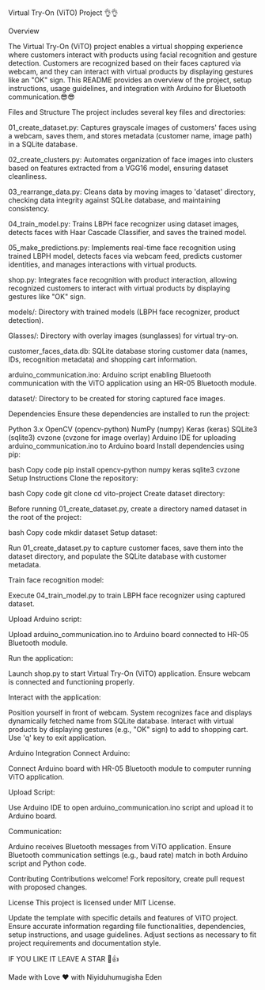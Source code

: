 Virtual Try-On (ViTO) Project 👌👌

Overview

The Virtual Try-On (ViTO) project enables a virtual shopping experience where customers interact with products using facial recognition and gesture detection. Customers are recognized based on their faces captured via webcam, and they can interact with virtual products by displaying gestures like an "OK" sign. This README provides an overview of the project, setup instructions, usage guidelines, and integration with Arduino for Bluetooth communication.😎😎


Files and Structure
The project includes several key files and directories:

01_create_dataset.py: Captures grayscale images of customers' faces using a webcam, saves them, and stores metadata (customer name, image path) in a SQLite database.

02_create_clusters.py: Automates organization of face images into clusters based on features extracted from a VGG16 model, ensuring dataset cleanliness.

03_rearrange_data.py: Cleans data by moving images to 'dataset' directory, checking data integrity against SQLite database, and maintaining consistency.

04_train_model.py: Trains LBPH face recognizer using dataset images, detects faces with Haar Cascade Classifier, and saves the trained model.

05_make_predictions.py: Implements real-time face recognition using trained LBPH model, detects faces via webcam feed, predicts customer identities, and manages interactions with virtual products.

shop.py: Integrates face recognition with product interaction, allowing recognized customers to interact with virtual products by displaying gestures like "OK" sign.

models/: Directory with trained models (LBPH face recognizer, product detection).

Glasses/: Directory with overlay images (sunglasses) for virtual try-on.

customer_faces_data.db: SQLite database storing customer data (names, IDs, recognition metadata) and shopping cart information.

arduino_communication.ino: Arduino script enabling Bluetooth communication with the ViTO application using an HR-05 Bluetooth module.

dataset/: Directory to be created for storing captured face images.

Dependencies
Ensure these dependencies are installed to run the project:

Python 3.x
OpenCV (opencv-python)
NumPy (numpy)
Keras (keras)
SQLite3 (sqlite3)
cvzone (cvzone for image overlay)
Arduino IDE for uploading arduino_communication.ino to Arduino board
Install dependencies using pip:

bash
Copy code
pip install opencv-python numpy keras sqlite3 cvzone
Setup Instructions
Clone the repository:

bash
Copy code
git clone <repository-url>
cd vito-project
Create dataset directory:

Before running 01_create_dataset.py, create a directory named dataset in the root of the project:

bash
Copy code
mkdir dataset
Setup dataset:

Run 01_create_dataset.py to capture customer faces, save them into the dataset directory, and populate the SQLite database with customer metadata.

Train face recognition model:

Execute 04_train_model.py to train LBPH face recognizer using captured dataset.

Upload Arduino script:

Upload arduino_communication.ino to Arduino board connected to HR-05 Bluetooth module.

Run the application:

Launch shop.py to start Virtual Try-On (ViTO) application. Ensure webcam is connected and functioning properly.

Interact with the application:

Position yourself in front of webcam.
System recognizes face and displays dynamically fetched name from SQLite database.
Interact with virtual products by displaying gestures (e.g., "OK" sign) to add to shopping cart.
Use 'q' key to exit application.

Arduino Integration 
Connect Arduino:

Connect Arduino board with HR-05 Bluetooth module to computer running ViTO application.

Upload Script:

Use Arduino IDE to open arduino_communication.ino script and upload it to Arduino board.

Communication:

Arduino receives Bluetooth messages from ViTO application. Ensure Bluetooth communication settings (e.g., baud rate) match in both Arduino script and Python code.

Contributing
Contributions welcome! Fork repository, create pull request with proposed changes.

License
This project is licensed under MIT License.

Update the template with specific details and features of ViTO project. Ensure accurate information regarding file functionalities, dependencies, setup instructions, and usage guidelines. Adjust sections as necessary to fit project requirements and documentation style.


IF YOU LIKE IT LEAVE A STAR 🤣👍

Made with Love ❤️ with Niyiduhumugisha Eden 